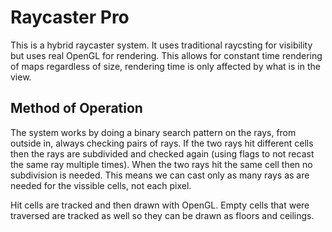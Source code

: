 # Raycaster Pro
This is a hybrid raycaster system.
It uses traditional raycsting for visibility but uses real OpenGL for rendering.
This allows for constant time rendering of maps regardless of size, rendering time is only affected by what is in the view.

## Method of Operation
The system works by doing a binary search pattern on the rays, from outside in, always checking pairs of rays.
If the two rays hit different cells then the rays are subdivided and checked again (using flags to not recast the same ray multiple times).
When the two rays hit the same cell then no subdivision is needed. This means we can cast only as many rays as are needed for the vissible cells, not each pixel.

Hit cells are tracked and then drawn with OpenGL. Empty cells that were traversed are tracked as well so they can be drawn as floors and ceilings.

